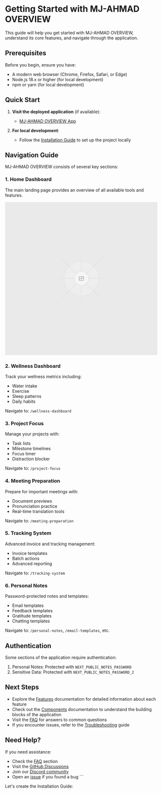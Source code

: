 # Getting Started with MJ-AHMAD OVERVIEW

This guide will help you get started with MJ-AHMAD OVERVIEW, understand its core features, and navigate through the application.

## Prerequisites

Before you begin, ensure you have:

- A modern web browser (Chrome, Firefox, Safari, or Edge)
- Node.js 18.x or higher (for local development)
- npm or yarn (for local development)

## Quick Start

1. **Visit the deployed application** (if available):
   - [MJ-AHMAD OVERVIEW App](https://mj-ahmad-overview.vercel.app)

2. **For local development**:
   - Follow the [Installation Guide](Installation-Guide) to set up the project locally

## Navigation Guide

MJ-AHMAD OVERVIEW consists of several key sections:

### 1. Home Dashboard

The main landing page provides an overview of all available tools and features.

![Home Dashboard](../public/placeholder-fdlug.png)

### 2. Wellness Dashboard

Track your wellness metrics including:
- Water intake
- Exercise
- Sleep patterns
- Daily habits

Navigate to: `/wellness-dashboard`

### 3. Project Focus

Manage your projects with:
- Task lists
- Milestone timelines
- Focus timer
- Distraction blocker

Navigate to: `/project-focus`

### 4. Meeting Preparation

Prepare for important meetings with:
- Document previews
- Pronunciation practice
- Real-time translation tools

Navigate to: `/meeting-preparation`

### 5. Tracking System

Advanced invoice and tracking management:
- Invoice templates
- Batch actions
- Advanced reporting

Navigate to: `/tracking-system`

### 6. Personal Notes

Password-protected notes and templates:
- Email templates
- Feedback templates
- Gratitude templates
- Chatting templates

Navigate to: `/personal-notes`, `/email-templates`, etc.

## Authentication

Some sections of the application require authentication:

1. Personal Notes: Protected with `NEXT_PUBLIC_NOTES_PASSWORD`
2. Sensitive Data: Protected with `NEXT_PUBLIC_NOTES_PASSWORD_2`

## Next Steps

- Explore the [Features](Features) documentation for detailed information about each feature
- Check out the [Components](Components) documentation to understand the building blocks of the application
- Visit the [FAQ](FAQ) for answers to common questions
- If you encounter issues, refer to the [Troubleshooting](Troubleshooting) guide

## Need Help?

If you need assistance:
- Check the [FAQ](FAQ) section
- Visit the [GitHub Discussions](https://github.com/MJ-AHMAD/MJ-AHMAD-OVERVIEW/discussions)
- Join our [Discord community](https://discord.gg/wQkqJw3Y)
- Open an [issue](https://github.com/MJ-AHMAD/MJ-AHMAD-OVERVIEW/issues) if you found a bug
\`\`\`

Let's create the Installation Guide:
